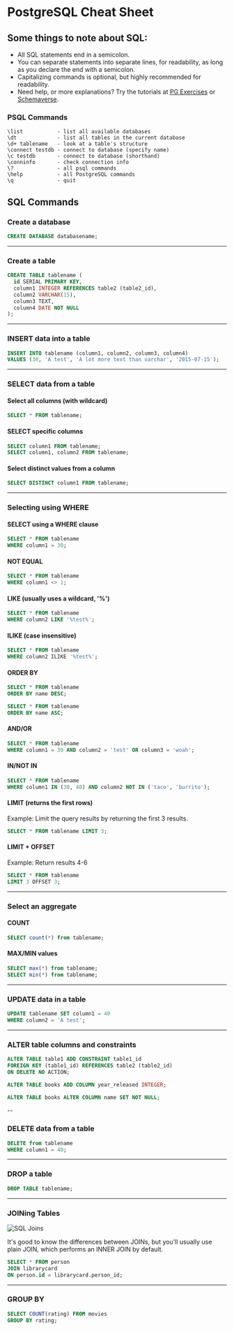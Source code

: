 # PostgreSQL Cheat Sheet

## Some things to note about SQL:

* All SQL statements end in a semicolon.
* You can separate statements into separate lines, for readability, as long as you declare the end with a semicolon.
* Capitalizing commands is optional, but highly recommended for readability.
* Need help, or more explanations? Try the tutorials at [PG Exercises](http://pgexercises.com/) or [Schemaverse](https://schemaverse.com/).

### PSQL Commands
```
\list           - list all available databases
\dt             - list all tables in the current database
\d+ tablename   - look at a table's structure
\connect testdb - connect to database (specify name)
\c testdb       - connect to database (shorthand)
\conninfo       - check connection info
\?              - all psql commands
\help           - all PostgreSQL commands
\q              - quit
```

## SQL Commands


### Create a database
```sql
CREATE DATABASE databasename;
```

---

### Create a table
```sql
CREATE TABLE tablename (
  id SERIAL PRIMARY KEY,
  column1 INTEGER REFERENCES table2 (table2_id),
  column2 VARCHAR(15),
  column3 TEXT,
  column4 DATE NOT NULL
);
```

---

### INSERT data into a table
```sql
INSERT INTO tablename (column1, column2, column3, column4)
VALUES (30, 'A test', 'A lot more text than varchar', '2015-07-15');
```

---

### SELECT data from a table

#### Select all columns (with wildcard)
```sql
SELECT * FROM tablename;
```

#### SELECT specific columns
```sql
SELECT column1 FROM tablename;
SELECT column1, column2 FROM tablename;
```

#### Select distinct values from a column
```sql
SELECT DISTINCT column1 FROM tablename;
```

---

### Selecting using WHERE

#### SELECT using a WHERE clause
```sql
SELECT * FROM tablename
WHERE column1 = 30;
```

#### NOT EQUAL
```sql
SELECT * FROM tablename
WHERE column1 <> 1;
```

#### LIKE (usually uses a wildcard, '%')
```sql
SELECT * FROM tablename
WHERE column2 LIKE '%test%';
```

#### ILIKE (case insensitive)
```sql
SELECT * FROM tablename
WHERE column2 ILIKE '%test%';
```

#### ORDER BY
```sql
SELECT * FROM tablename
ORDER BY name DESC;

SELECT * FROM tablename
ORDER BY name ASC;
```

#### AND/OR
```sql
SELECT * FROM tablename
WHERE column1 = 30 AND column2 = 'test' OR column3 = 'woah';
```

#### IN/NOT IN
```sql
SELECT * FROM tablename
WHERE column1 IN (30, 40) AND column2 NOT IN ('taco', 'burrito');
```

#### LIMIT (returns the first rows)
Example: Limit the query results by returning the first 3 results.
```sql
SELECT * FROM tablename LIMIT 3;
```

#### LIMIT + OFFSET
Example: Return results 4-6
```sql
SELECT * FROM tablename
LIMIT 3 OFFSET 3;
```

---

### Select an aggregate

#### COUNT
```sql
SELECT count(*) from tablename;
```

#### MAX/MIN values
```sql
SELECT max(*) from tablename;
SELECT min(*) from tablename;
```

---

### UPDATE data in a table
```sql
UPDATE tablename SET column1 = 40
WHERE column2 = 'A test';
```

---

### ALTER table columns and constraints
```sql
ALTER TABLE table1 ADD CONSTRAINT table1_id
FOREIGN KEY (table1_id) REFERENCES table2 (table2_id)
ON DELETE NO ACTION;

ALTER TABLE books ADD COLUMN year_released INTEGER;

ALTER TABLE books ALTER COLUMN name SET NOT NULL;
```

--

### DELETE data from a table
```sql
DELETE from tablename
WHERE column1 = 40;
```

---

### DROP a table
```sql
DROP TABLE tablename;
```

---

### JOINing Tables

![SQL Joins](http://www.dofactory.com/Images/sql-joins.png)

It's good to know the differences between JOINs, but you'll usually use plain JOIN, which performs an INNER JOIN by default.
```sql
SELECT * FROM person
JOIN librarycard
ON person.id = librarycard.person_id;
```

---

### GROUP BY

```sql
SELECT COUNT(rating) FROM movies
GROUP BY rating;
```

